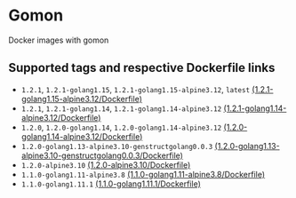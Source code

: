 # Gomon

Docker images with gomon

## Supported tags and respective Dockerfile links

- `1.2.1`, `1.2.1-golang1.15`, `1.2.1-golang1.15-alpine3.12`, `latest` [(1.2.1-golang1.15-alpine3.12/Dockerfile)](1.2.1-golang1.15-alpine3.12/Dockerfile)
- `1.2.1`, `1.2.1-golang1.14`, `1.2.1-golang1.14-alpine3.12` [(1.2.1-golang1.14-alpine3.12/Dockerfile)](1.2.1-golang1.14-alpine3.12/Dockerfile)
- `1.2.0`, `1.2.0-golang1.14`, `1.2.0-golang1.14-alpine3.12` [(1.2.0-golang1.14-alpine3.12/Dockerfile)](1.2.0-golang1.14-alpine3.12/Dockerfile)
- `1.2.0-golang1.13-alpine3.10-genstructgolang0.0.3` [(1.2.0-golang1.13-alpine3.10-genstructgolang0.0.3/Dockerfile)](1.2.0-golang1.13-alpine3.10-genstructgolang0.0.3/Dockerfile)
- `1.2.0-alpine3.10` [(1.2.0-alpine3.10/Dockerfile)](1.2.0-alpine3.10/Dockerfile)
- `1.1.0-golang1.11-alpine3.8` [(1.1.0-golang1.11-alpine3.8/Dockerfile)](1.1.0-golang1.11-alpine3.8/Dockerfile)
- `1.1.0-golang1.11.1` [(1.1.0-golang1.11.1/Dockerfile)](1.1.0-golang1.11.1/Dockerfile)
